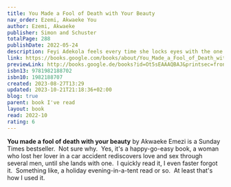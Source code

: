 ```yaml
---
title: You Made a Fool of Death with Your Beauty
nav_order: Ezemi, Akwaeke You
author: Ezemi, Akwaeke
publisher: Simon and Schuster
totalPage: 288
publishDate: 2022-05-24
description: Feyi Adekola feels every time she locks eyes with the one person in the house who is most definitely off-limits. Who is she ready to become? Can she release her past and honor her grief while still embracing her future? And, of course, there's the biggest question of all-how far is she willing to go for a second chance at love?
link: https://books.google.com/books/about/You_Made_a_Fool_of_Death_with_Your_Beaut.html?hl=&id=Ot5sEAAAQBAJ
previewLink: http://books.google.de/books?id=Ot5sEAAAQBAJ&printsec=frontcover&dq=Akwaeke+Emezi,+You+made+a+fool+of+death+with+your+beauty&hl=&as_pt=BOOKS&cd=1&source=gbs_api
isbn13: 9781982188702
isbn10: 1982188707
created: 2023-08-27T13:29
updated: 2023-10-21T21:18:36+02:00
blog: true
parent: book I've read
layout: book
read: 2022-10
rating: 6
---
```


**You made a fool of death with your beauty** by Akwaeke Emezi is a Sunday Times bestseller.  Not sure why.  Yes, it's a happy-go-easy book, a woman who lost her lover in a car accident rediscovers love and sex through several men, until she lands with one.  I quickly read it, I even faster forgot it.  Something like, a holiday evening-in-a-tent read or so.  At least that's how I used it.

